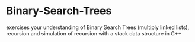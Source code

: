 # Binary-Search-Trees
exercises your understanding of Binary Search Trees (multiply linked lists), recursion and simulation of recursion with a stack data structure in C++ 
